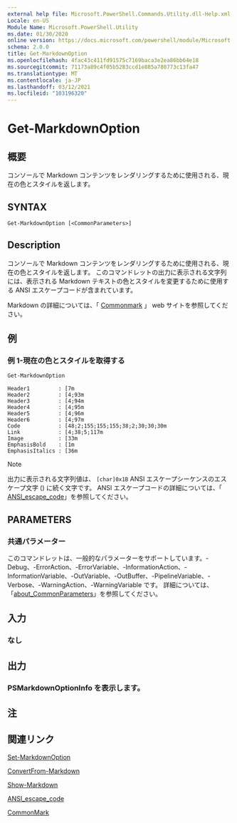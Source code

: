 ```yaml
---
external help file: Microsoft.PowerShell.Commands.Utility.dll-Help.xml
Locale: en-US
Module Name: Microsoft.PowerShell.Utility
ms.date: 01/30/2020
online version: https://docs.microsoft.com/powershell/module/Microsoft.PowerShell.Utility/Get-MarkdownOption?view=powershell-7.1&WT.mc_id=ps-gethelp
schema: 2.0.0
title: Get-MarkdownOption
ms.openlocfilehash: 4fac43c411fd91575c7169baca3e2ea86bb64e18
ms.sourcegitcommit: 71173a89c4f05b5283ccd1e885a780773c13fa47
ms.translationtype: MT
ms.contentlocale: ja-JP
ms.lasthandoff: 03/12/2021
ms.locfileid: "103196320"
---
```

# Get-MarkdownOption

## 概要
コンソールで Markdown コンテンツをレンダリングするために使用される、現在の色とスタイルを返します。

## SYNTAX

```
Get-MarkdownOption [<CommonParameters>]
```

## Description

コンソールで Markdown コンテンツをレンダリングするために使用される、現在の色とスタイルを返します。 このコマンドレットの出力に表示される文字列には、表示される Markdown テキストの色とスタイルを変更するために使用する ANSI エスケープコードが含まれています。

Markdown の詳細については、「 [Commonmark](https://commonmark.org/) 」 web サイトを参照してください。

## 例

### 例 1-現在の色とスタイルを取得する

```powershell
Get-MarkdownOption
```

```Output
Header1         : [7m
Header2         : [4;93m
Header3         : [4;94m
Header4         : [4;95m
Header5         : [4;96m
Header6         : [4;97m
Code            : [48;2;155;155;155;38;2;30;30;30m
Link            : [4;38;5;117m
Image           : [33m
EmphasisBold    : [1m
EmphasisItalics : [36m
```

> [!NOTE]
> 出力に表示される文字列値は、  `[char]0x1B` ANSI エスケープシーケンスのエスケープ文字 () に続く文字です。 ANSI エスケープコードの詳細については、「 [ANSI_escape_code](https://en.wikipedia.org/wiki/ANSI_escape_code)」を参照してください。

## PARAMETERS

### 共通パラメーター

このコマンドレットは、一般的なパラメーターをサポートしています。-Debug、-ErrorAction、-ErrorVariable、-InformationAction、-InformationVariable、-OutVariable、-OutBuffer、-PipelineVariable、-Verbose、-WarningAction、-WarningVariable です。 詳細については、「[about_CommonParameters](https://go.microsoft.com/fwlink/?LinkID=113216)」を参照してください。

## 入力

### なし

## 出力

### PSMarkdownOptionInfo を表示します。

## 注

## 関連リンク

[Set-MarkdownOption](Set-MarkdownOption.md)

[ConvertFrom-Markdown](ConvertFrom-Markdown.md)

[Show-Markdown](Show-Markdown.md)

[ANSI_escape_code](https://en.wikipedia.org/wiki/ANSI_escape_code)

[CommonMark](https://commonmark.org/)

